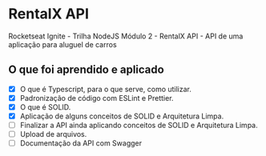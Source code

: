 # RentalX API
Rocketseat Ignite - Trilha NodeJS  Módulo 2 - RentalX API - API de uma aplicação para aluguel de carros

## O que foi aprendido e aplicado
- [x] O que é Typescript, para o que serve, como utilizar.
- [x] Padronização de código com ESLint e Prettier.
- [x] O que é SOLID.
- [x] Aplicação de alguns conceitos de SOLID e Arquitetura Limpa.
- [ ] Finalizar a API ainda aplicando conceitos de SOLID e Arquitetura Limpa.
- [ ] Upload de arquivos.
- [ ] Documentação da API com Swagger